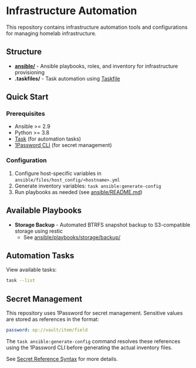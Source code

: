 # Infrastructure Automation

This repository contains infrastructure automation tools and configurations for managing homelab infrastructure.

## Structure

- **[ansible/](ansible/)** - Ansible playbooks, roles, and inventory for infrastructure provisioning
- **.taskfiles/** - Task automation using [Taskfile](https://taskfile.dev/)

## Quick Start

### Prerequisites

- Ansible >= 2.9
- Python >= 3.8
- [Task](https://taskfile.dev/) (for automation tasks)
- [1Password CLI](https://developer.1password.com/docs/cli/) (for secret management)

### Configuration

1. Configure host-specific variables in `ansible/files/host_config/<hostname>.yml`
2. Generate inventory variables: `task ansible:generate-config`
3. Run playbooks as needed (see [ansible/README.md](ansible/README.md))

## Available Playbooks

- **Storage Backup** - Automated BTRFS snapshot backup to S3-compatible storage using restic
  - See [ansible/playbooks/storage/backup/](ansible/playbooks/storage/backup/)

## Automation Tasks

View available tasks:
```bash
task --list
```

## Secret Management

This repository uses 1Password for secret management. Sensitive values are stored as references in the format:

```yaml
password: op://vault/item/field
```

The `task ansible:generate-config` command resolves these references using the 1Password CLI before generating the actual inventory files.

See [Secret Reference Syntax](https://developer.1password.com/docs/cli/secret-reference-syntax/) for more details.
